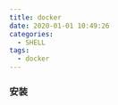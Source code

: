 ```yaml
---
title: docker
date: 2020-01-01 10:49:26
categories:
  - SHELL
tags:
  - docker
---
```


### 安装

#### 